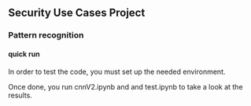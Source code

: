 ## Security Use Cases Project

### Pattern recognition

#### quick run 

In order to test the code, you must set up the needed environment.

Once done, you run cnnV2.ipynb and and test.ipynb to take a look at the results.
